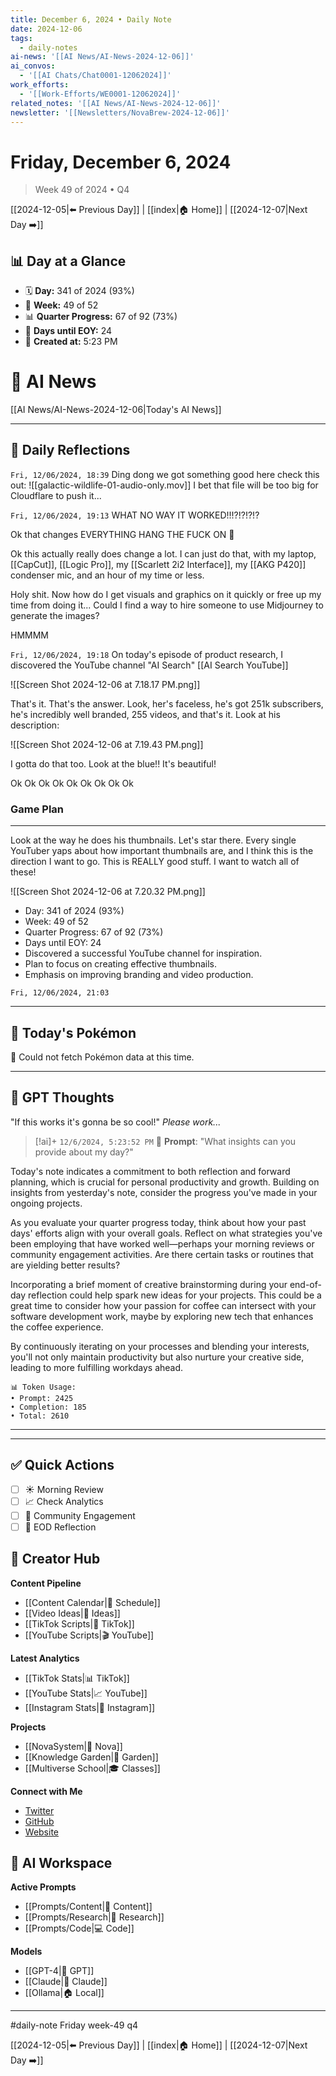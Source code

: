 ```yaml
---
title: December 6, 2024 • Daily Note
date: 2024-12-06
tags:
  - daily-notes
ai-news: '[[AI News/AI-News-2024-12-06]]'
ai_convos:
  - '[[AI Chats/Chat0001-12062024]]'
work_efforts:
  - '[[Work-Efforts/WE0001-12062024]]'
related_notes: '[[AI News/AI-News-2024-12-06]]'
newsletter: '[[Newsletters/NovaBrew-2024-12-06]]'
---
```

# Friday, December 6, 2024
> Week 49 of 2024 • Q4

[[2024-12-05|⬅️ Previous Day]] | [[index|🏠 Home]] | [[2024-12-07|Next Day ➡️]]

## 📊 Day at a Glance
- 🗓️ **Day:** 341 of 2024 (93%)
- 📅 **Week:** 49 of 52
- 📊 **Quarter Progress:** 67 of 92 (73%)
- 🎯 **Days until EOY:** 24
- 🔄 **Created at:** 5:23 PM


# 📰 AI News
[[AI News/AI-News-2024-12-06|Today's AI News]]

---

## 📝 Daily Reflections

`Fri, 12/06/2024, 18:39`
Ding dong we got something good here check this out:
![[galactic-wildlife-01-audio-only.mov]]
I bet that file will be too big for Cloudflare to push it...

`Fri, 12/06/2024, 19:13`
WHAT NO WAY IT WORKED!!!?!?!?!?

Ok that changes EVERYTHING
HANG THE FUCK ON 🤪

Ok this actually really does change a lot. I can just do that, with my laptop, [[CapCut]], [[Logic Pro]], my [[Scarlett 2i2 Interface]], my [[AKG P420]] condenser mic, and an hour of my time or less. 

Holy shit. Now how do I get visuals and graphics on it quickly or free up my time from doing it...
Could I find a way to hire someone to use Midjourney to generate the images?

HMMMM

`Fri, 12/06/2024, 19:18`
On today's episode of product research, I discovered the YouTube channel "AI Search" [[AI Search YouTube]]

![[Screen Shot 2024-12-06 at 7.18.17 PM.png]]

That's it. That's the answer. Look, her's faceless, he's got 251k subscribers, he's incredibly well branded, 255 videos, and that's it. Look at his description:

![[Screen Shot 2024-12-06 at 7.19.43 PM.png]]

I gotta do that too. Look at the blue!! It's beautiful!

Ok Ok Ok Ok Ok Ok Ok Ok Ok

### Game Plan
---
Look at the way he does his thumbnails. Let's star there. Every single YouTuber yaps about how important thumbnails are, and I think this is the direction I want to go. This is REALLY good stuff. I want to watch all of these!

![[Screen Shot 2024-12-06 at 7.20.32 PM.png]]

- Day: 341 of 2024 (93%)
- Week: 49 of 52
- Quarter Progress: 67 of 92 (73%)
- Days until EOY: 24
- Discovered a successful YouTube channel for inspiration.
- Plan to focus on creating effective thumbnails.
- Emphasis on improving branding and video production.

`Fri, 12/06/2024, 21:03`





---

## 🐾 Today's Pokémon

🐾 Could not fetch Pokémon data at this time.

---

## 🤖 GPT Thoughts

"If this works it's gonna be so cool!"
*Please work...*


> [!ai]+ `12/6/2024, 5:23:52 PM`
> 💭 **Prompt**: "What insights can you provide about my day?"

Today's note indicates a commitment to both reflection and forward planning, which is crucial for personal productivity and growth. Building on insights from yesterday's note, consider the progress you've made in your ongoing projects. 

As you evaluate your quarter progress today, think about how your past days' efforts align with your overall goals. Reflect on what strategies you've been employing that have worked well—perhaps your morning reviews or community engagement activities. Are there certain tasks or routines that are yielding better results? 

Incorporating a brief moment of creative brainstorming during your end-of-day reflection could help spark new ideas for your projects. This could be a great time to consider how your passion for coffee can intersect with your software development work, maybe by exploring new tech that enhances the coffee experience. 

By continuously iterating on your processes and blending your interests, you'll not only maintain productivity but also nurture your creative side, leading to more fulfilling workdays ahead.

```stats
📊 Token Usage:
• Prompt: 2425
• Completion: 185
• Total: 2610
```
---



---

## ✅ Quick Actions
- [ ] ☀️ Morning Review
- [ ] 📈 Check Analytics
- [ ] 🤝 Community Engagement
- [ ] 🌙 EOD Reflection

## 📱 Creator Hub
**Content Pipeline**
- [[Content Calendar|📅 Schedule]]
- [[Video Ideas|🎥 Ideas]]
- [[TikTok Scripts|📝 TikTok]]
- [[YouTube Scripts|🎬 YouTube]]

**Latest Analytics**
- [[TikTok Stats|📊 TikTok]]
- [[YouTube Stats|📈 YouTube]]
- [[Instagram Stats|📸 Instagram]]

**Projects**
- [[NovaSystem|🤖 Nova]]
- [[Knowledge Garden|🌳 Garden]]
- [[Multiverse School|🎓 Classes]]

**Connect with Me**
- [Twitter](https://twitter.com/yourusername)
- [GitHub](https://github.com/yourusername)
- [Website](https://yourwebsite.com)

## 🤖 AI Workspace
**Active Prompts**
- [[Prompts/Content|📝 Content]]
- [[Prompts/Research|🔬 Research]]
- [[Prompts/Code|💻 Code]]

**Models**
- [[GPT-4|💬 GPT]]
- [[Claude|🧠 Claude]]
- [[Ollama|🏠 Local]]

---

#daily-note  Friday week-49 q4

[[2024-12-05|⬅️ Previous Day]] | [[index|🏠 Home]] | [[2024-12-07|Next Day ➡️]]
